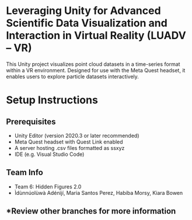 # Leveraging Unity for Advanced Scientific Data Visualization and Interaction in Virtual Reality (LUADV – VR)
This Unity project visualizes point cloud datasets in a time-series format within a VR environment. Designed for use with the Meta Quest headset, it enables users to explore particle datasets interactively.

# Setup Instructions
## Prerequisites
- Unity Editor (version 2020.3 or later recommended)
- Meta Quest headset with Quest Link enabled
- A server hosting .csv files formatted as ssxyz
- IDE (e.g. Visual Studio Code)

## Team Info
- Team 6: Hidden Figures 2.0
- Ìdùnnúolùwà Adénìjí, Maria Santos Perez, Habiba Morsy, Kiara Bowen

## *Review other branches for more information
